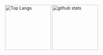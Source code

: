
<p align="left"> 
  <img alt="Top Langs" height="150px" src="https://github-readme-stats.vercel.app/api/top-langs/?username=SotaChambers&layout=compact&show_icons=true&theme=onedark" />
  <img alt="github stats" height="150px" src="https://github-readme-stats.vercel.app/api?username=SotaChambers&theme=onedark&show_icons=ture" />
</p>
<!--
**SotaChambers/SotaChambers** is a ✨ _special_ ✨ repository because its `README.md` (this file) appears on your GitHub profile.

Here are some ideas to get you started:

- 🔭 I’m currently working on ...
- 🌱 I’m currently learning ...
- 👯 I’m looking to collaborate on ...
- 🤔 I’m looking for help with ...
- 💬 Ask me about ...
- 📫 How to reach me: ...
- 😄 Pronouns: ...
- ⚡ Fun fact: ...
-->
